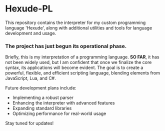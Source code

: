 # Hexude-PL
This repository contains the interpreter for my custom programming language 'Hexude', along with additional utilities and tools for language development and usage.

### The project has just begun its operational phase.

Briefly, this is my interpretation of a programming language. **SO FAR**, it has not been widely used, but I am confident that once we finalize the core syntax, its applications will become evident. The goal is to create a powerful, flexible, and efficient scripting language, blending elements from JavaScript, Lua, and C#.

Future development plans include:
- Implementing a robust parser
- Enhancing the interpreter with advanced features
- Expanding standard libraries
- Optimizing performance for real-world usage

Stay tuned for updates!

